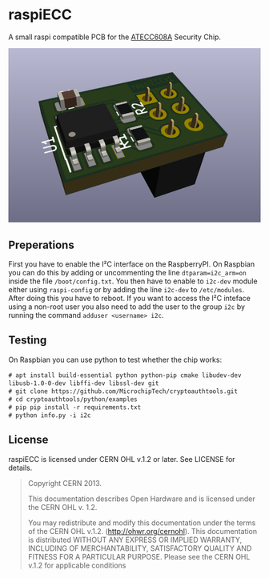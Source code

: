 raspiECC
========

A small raspi compatible PCB for the [ATECC608A](https://www.microchip.com/wwwproducts/en/ATECC608A) Security Chip.

![raspiECCv1](https://raw.githubusercontent.com/mgit-at/raspiECC/master/raspiECCv1.png)

Preperations
------------

First you have to enable the I²C interface on the RaspberryPI. On Raspbian you can do this by adding or uncommenting the line `dtparam=i2c_arm=on` inside the file `/boot/config.txt`. You then have to enable to `i2c-dev` module either using `raspi-config` or by adding the line `i2c-dev` to `/etc/modules`. After doing this you have to reboot.
If you want to access the I²C inteface using a non-root user you also need to add the user to the group `i2c` by running the command `adduser <username> i2c`.

Testing
-------

On Raspbian you can use python to test whether the chip works:

```
# apt install build-essential python python-pip cmake libudev-dev libusb-1.0-0-dev libffi-dev libssl-dev git
# git clone https://github.com/MicrochipTech/cryptoauthtools.git
# cd cryptoauthtools/python/examples
# pip pip install -r requirements.txt
# python info.py -i i2c
```


License
-------

raspiECC is licensed under CERN OHL v.1.2 or later.
See LICENSE for details.

> Copyright CERN 2013.
>
> This documentation describes Open Hardware and is licensed under the
> CERN OHL v. 1.2.
>
> You may redistribute and modify this documentation under the terms of the
> CERN OHL v.1.2. (http://ohwr.org/cernohl). This documentation is distributed
> WITHOUT ANY EXPRESS OR IMPLIED WARRANTY, INCLUDING OF
> MERCHANTABILITY, SATISFACTORY QUALITY AND FITNESS FOR A
> PARTICULAR PURPOSE. Please see the CERN OHL v.1.2 for applicable
> conditions
